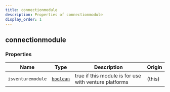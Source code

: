 ```yaml
---
title: connectionmodule
description: Properties of connectionmodule
display_order: 1
---
```


## connectionmodule

### Properties

| Name | Type | Description | Origin |
|------|------|-------------|--------|
| `isventuremodule` | [`boolean`](./boolean.md) | true if this module is for use with venture platforms | (this) |

